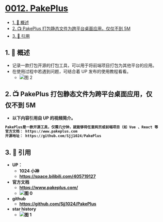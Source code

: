 # [0012. PakePlus](https://github.com/tnotesjs/TNotes.git-notes/tree/main/notes/0012.%20PakePlus)

<!-- region:toc -->

- [1. 📝 概述](#1--概述)
- [2. 📺 PakePlus 打包静态文件为跨平台桌面应用，仅仅不到 5M](#2--pakeplus-打包静态文件为跨平台桌面应用仅仅不到-5m)
- [3. 🔗 引用](#3--引用)

<!-- endregion:toc -->

## 1. 📝 概述

- 记录一款打包开源的打包工具，可以用于将前端项目打包为其他平台的应用。
- 在使用过程中若遇到问题，可结合着 UP 发布的使用教程看看。
  - ![图 2](https://cdn.jsdelivr.net/gh/tnotesjs/imgs@main/2025-06-29-09-38-36.png)

## 2. 📺 PakePlus 打包静态文件为跨平台桌面应用，仅仅不到 5M

<B id="BV1fy7DzKEMC" />

- 以下内容引用自 UP 的视频简介。

```txt
PakePlus是一款开源工具，仅需几分钟，就能够将任意网页或前端项目（如 Vue 、React 等静态文件）快速转换为轻量级的桌面应用和移动应用，而且体积仅 5 MB 大小 ，无需复杂依赖，支持 macOS 、Windows 和 Linux 平台。
官方文档： https://www.pakeplus.com
开源地址： https://github.com/Sjj1024/PakePlus
```

## 3. 🔗 引用

- UP：
  - 1024 小神
  - https://space.bilibili.com/405719127
- 官方文档
  - https://www.pakeplus.com/
  - ![图 0](https://cdn.jsdelivr.net/gh/tnotesjs/imgs@main/2025-06-29-09-35-37.png)
- github
  - https://github.com/Sjj1024/PakePlus
- star history
  - ![图 1](https://cdn.jsdelivr.net/gh/tnotesjs/imgs@main/2025-06-29-09-37-09.png)
